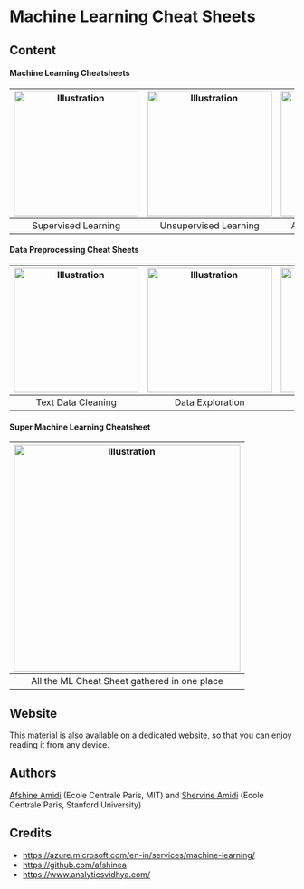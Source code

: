# Machine Learning Cheat Sheets

## Content
#### Machine Learning Cheatsheets
|<a href="https://github.com/Neklaustares-tPtwP/Resources/blob/main/Cheat%20Sheets/Machine%20Learning%20Cheat%20Sheet/cheatsheet-supervised-learning.pdf"><img src="https://stanford.edu/~shervine/teaching/cs-229/illustrations/cover/en-001.png?" alt="Illustration" width="220px"/></a>|<a href="https://github.com/Neklaustares-tPtwP/Resources/blob/main/Cheat%20Sheets/Machine%20Learning%20Cheat%20Sheet/cheatsheet-unsupervised-learning.pdf"><img src="https://stanford.edu/~shervine/teaching/cs-229/illustrations/cover/en-002.png" alt="Illustration" width="220px"/></a>|<a href="https://github.com/Neklaustares-tPtwP/Resources/blob/main/Cheat%20Sheets/Machine%20Learning%20Cheat%20Sheet/azure-machine-learning-algorithm-cheat-sheet-nov2019.pdf"><img src="https://stanford.edu/~shervine/teaching/cs-229/illustrations/cover/en-003.png" alt="Illustration" width="220px"/></a>|<a href="https://github.com/Neklaustares-tPtwP/Resources/blob/main/Cheat%20Sheets/Machine%20Learning%20Cheat%20Sheet/cheatsheet-machine-learning-tips-and-tricks.pdf"><img src="https://stanford.edu/~shervine/teaching/cs-229/illustrations/cover/en-004.png" alt="Illustration" width="220px"/></a>|
|:--:|:--:|:--:|:--:|
|Supervised Learning|Unsupervised Learning|Azure Machine Learning|Tips and tricks|

#### Data Preprocessing Cheat Sheets
|<a href="https://github.com/Neklaustares-tPtwP/Resources/blob/main/Cheat%20Sheets/Machine%20Learning%20Cheat%20Sheet/Data_Cleaning_Cheat_Sheet.jpg"><img src="https://www.analyticsvidhya.com/wp-content/uploads/2015/06/New-Info.jpg" alt="Illustration" width="220px"/></a>|<a href="https://github.com/Neklaustares-tPtwP/Resources/blob/main/Cheat%20Sheets/Machine%20Learning%20Cheat%20Sheet/Data_Exploration_cheatsheet.jpg"><img src="https://www.analyticsvidhya.com/wp-content/uploads/2015/07/cheatsheet.jpg" alt="Illustration" width="220px"/></a>|<a href="https://github.com/Neklaustares-tPtwP/Resources/blob/main/Cheat%20Sheets/Machine%20Learning%20Cheat%20Sheet/data-visualisation-cheatsheet.jpg"><img src="https://www.analyticsvidhya.com/wp-content/uploads/2015/06/data-visualisation-infographics1.jpg" alt="Illustration" width="220px"/></a>|<a href="https://github.com/Neklaustares-tPtwP/Resources/blob/main/Cheat%20Sheets/Machine%20Learning%20Cheat%20Sheet/EDA_Cheat_Sheet.jpg"><img src="https://www.analyticsvidhya.com/wp-content/uploads/2015/06/infographics-final.jpg" alt="Illustration" width="220px"/></a>|
|:--:|:--:|:--:|:--:|
|Text Data Cleaning|Data Exploration|Data Visualization|EDA|

#### Super Machine Learning Cheatsheet
|<a href="https://github.com/Neklaustares-tPtwP/Resources/blob/main/Cheat%20Sheets/Machine%20Learning%20Cheat%20Sheet/super-cheatsheet-machine-learning.pdf"><img src="https://stanford.edu/~shervine/teaching/cs-229/illustrations/cover/en-007.png" alt="Illustration" width="400px"/></a>|
|:--:|
|All the ML Cheat Sheet gathered in one place|

## Website
This material is also available on a dedicated [website](https://stanford.edu/~shervine/teaching/cs-229), so that you can enjoy reading it from any device.

## Authors
[Afshine Amidi](https://twitter.com/afshinea) (Ecole Centrale Paris, MIT) and [Shervine Amidi](https://twitter.com/shervinea) (Ecole Centrale Paris, Stanford University)

## Credits
- https://azure.microsoft.com/en-in/services/machine-learning/
- https://github.com/afshinea
- https://www.analyticsvidhya.com/
